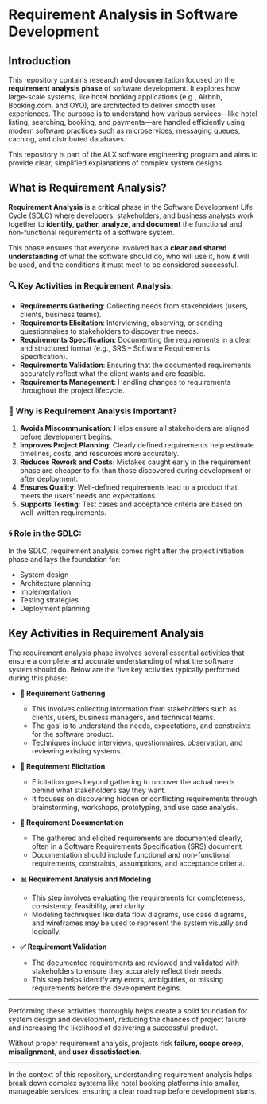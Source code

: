 # Requirement Analysis in Software Development

## Introduction

This repository contains research and documentation focused on the **requirement analysis phase** of software development. It explores how large-scale systems, like hotel booking applications (e.g., Airbnb, Booking.com, and OYO), are architected to deliver smooth user experiences. The purpose is to understand how various services—like hotel listing, searching, booking, and payments—are handled efficiently using modern software practices such as microservices, messaging queues, caching, and distributed databases.

This repository is part of the ALX software engineering program and aims to provide clear, simplified explanations of complex system designs.

## What is Requirement Analysis?

**Requirement Analysis** is a critical phase in the Software Development Life Cycle (SDLC) where developers, stakeholders, and business analysts work together to **identify, gather, analyze, and document** the functional and non-functional requirements of a software system.

This phase ensures that everyone involved has a **clear and shared understanding** of what the software should do, who will use it, how it will be used, and the conditions it must meet to be considered successful.

### 🔍 Key Activities in Requirement Analysis:

- **Requirements Gathering**: Collecting needs from stakeholders (users, clients, business teams).
- **Requirements Elicitation**: Interviewing, observing, or sending questionnaires to stakeholders to discover true needs.
- **Requirements Specification**: Documenting the requirements in a clear and structured format (e.g., SRS – Software Requirements Specification).
- **Requirements Validation**: Ensuring that the documented requirements accurately reflect what the client wants and are feasible.
- **Requirements Management**: Handling changes to requirements throughout the project lifecycle.

### 📌 Why is Requirement Analysis Important?

1. **Avoids Miscommunication**: Helps ensure all stakeholders are aligned before development begins.
2. **Improves Project Planning**: Clearly defined requirements help estimate timelines, costs, and resources more accurately.
3. **Reduces Rework and Costs**: Mistakes caught early in the requirement phase are cheaper to fix than those discovered during development or after deployment.
4. **Ensures Quality**: Well-defined requirements lead to a product that meets the users’ needs and expectations.
5. **Supports Testing**: Test cases and acceptance criteria are based on well-written requirements.

### 🌀 Role in the SDLC:

In the SDLC, requirement analysis comes right after the project initiation phase and lays the foundation for:

- System design
- Architecture planning
- Implementation
- Testing strategies
- Deployment planning


## Key Activities in Requirement Analysis

The requirement analysis phase involves several essential activities that ensure a complete and accurate understanding of what the software system should do. Below are the five key activities typically performed during this phase:

- **📝 Requirement Gathering**  
  - This involves collecting information from stakeholders such as clients, users, business managers, and technical teams.
  - The goal is to understand the needs, expectations, and constraints for the software product.
  - Techniques include interviews, questionnaires, observation, and reviewing existing systems.

- **🎯 Requirement Elicitation**  
  - Elicitation goes beyond gathering to uncover the actual needs behind what stakeholders say they want.
  - It focuses on discovering hidden or conflicting requirements through brainstorming, workshops, prototyping, and use case analysis.

- **📄 Requirement Documentation**  
  - The gathered and elicited requirements are documented clearly, often in a Software Requirements Specification (SRS) document.
  - Documentation should include functional and non-functional requirements, constraints, assumptions, and acceptance criteria.

- **📊 Requirement Analysis and Modeling**  
  - This step involves evaluating the requirements for completeness, consistency, feasibility, and clarity.
  - Modeling techniques like data flow diagrams, use case diagrams, and wireframes may be used to represent the system visually and logically.

- **✅ Requirement Validation**  
  - The documented requirements are reviewed and validated with stakeholders to ensure they accurately reflect their needs.
  - This step helps identify any errors, ambiguities, or missing requirements before the development begins.

---

Performing these activities thoroughly helps create a solid foundation for system design and development, reducing the chances of project failure and increasing the likelihood of delivering a successful product.

Without proper requirement analysis, projects risk **failure, scope creep, misalignment**, and **user dissatisfaction**.

---

In the context of this repository, understanding requirement analysis helps break down complex systems like hotel booking platforms into smaller, manageable services, ensuring a clear roadmap before development starts.
